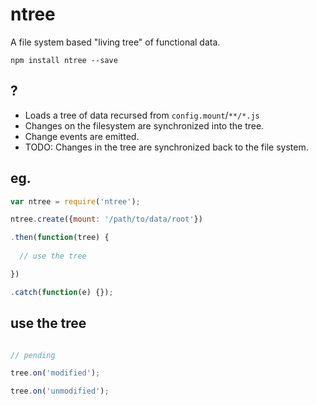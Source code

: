 # ntree

A file system based "living tree" of functional data.

`npm install ntree --save`

## ?

* Loads a tree of data recursed from `config.mount`/`**/*.js`
* Changes on the filesystem are synchronized into the tree.
* Change events are emitted.
* TODO: Changes in the tree are synchronized back to the file system.

## eg.

```javascript
var ntree = require('ntree');

ntree.create({mount: '/path/to/data/root'})

.then(function(tree) {
  
  // use the tree

})

.catch(function(e) {});

```

## use the tree

```javascript

// pending

tree.on('modified');

tree.on('unmodified');

```
